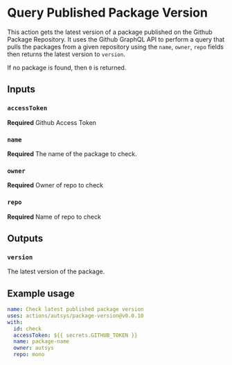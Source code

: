 # Query Published Package Version

This action gets the latest version of a package published on the Github Package Repository. It uses the Github GraphQL API to perform a query that pulls the packages from a given repository using the `name`, `owner`, `repo` fields then returns the latest version to `version`.

If no package is found, then `0` is returned.

## Inputs

### `accessToken`

**Required** Github Access Token

### `name`

**Required** The name of the package to check.

### `owner`

**Required** Owner of repo to check

### `repo`

**Required** Name of repo to check

## Outputs

### `version`

The latest version of the package.

## Example usage

```yaml
name: Check latest published package version
uses: actions/autsys/package-version@v0.0.10
with:
  id: check
  accessToken: ${{ secrets.GITHUB_TOKEN }}
  name: package-name
  owner: autsys
  repo: mono
```
